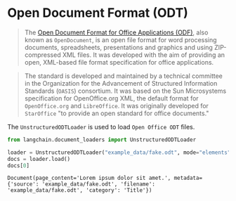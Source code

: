 # Open Document Format (ODT)

>The [Open Document Format for Office Applications (ODF)](https://en.wikipedia.org/wiki/OpenDocument), also known as `OpenDocument`, is an open file format for word processing documents, spreadsheets, presentations and graphics and using ZIP-compressed XML files. It was developed with the aim of providing an open, XML-based file format specification for office applications.

>The standard is developed and maintained by a technical committee in the Organization for the Advancement of Structured Information Standards (`OASIS`) consortium. It was based on the Sun Microsystems specification for OpenOffice.org XML, the default format for `OpenOffice.org` and `LibreOffice`. It was originally developed for `StarOffice` "to provide an open standard for office documents."

The `UnstructuredODTLoader` is used to load `Open Office ODT` files.


```python
from langchain.document_loaders import UnstructuredODTLoader
```


```python
loader = UnstructuredODTLoader("example_data/fake.odt", mode="elements")
docs = loader.load()
docs[0]
```




    Document(page_content='Lorem ipsum dolor sit amet.', metadata={'source': 'example_data/fake.odt', 'filename': 'example_data/fake.odt', 'category': 'Title'})




```python

```
